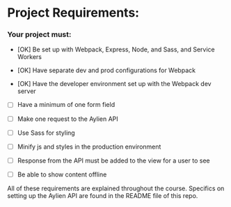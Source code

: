 # Project Requirements:

### Your project must:

- [OK] Be set up with Webpack, Express, Node, and Sass, and Service Workers

- [OK] Have separate dev and prod configurations for Webpack

- [OK] Have the developer environment set up with the Webpack dev server

- [ ] Have a minimum of one form field

- [ ] Make one request to the Aylien API

- [ ] Use Sass for styling

- [ ] Minify js and styles in the production environment

- [ ] Response from the API must be added to the view for a user to see

- [ ] Be able to show content offline

All of these requirements are explained throughout the course. Specifics on setting up the Aylien API are found in the README file of this repo.
